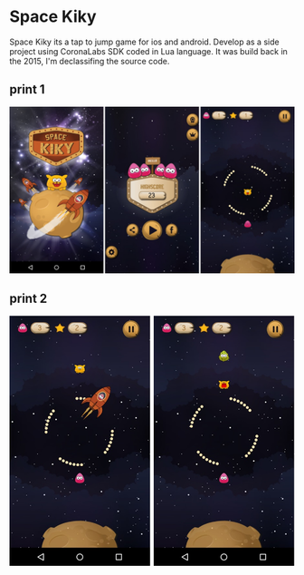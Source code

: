 # Space Kiky
Space Kiky its a tap to jump game for ios and android. Develop as a side project using CoronaLabs SDK coded in Lua language. It was build back in the 2015, I'm declassifing the source code.

## print 1
![print 1](./printscreen/img-center.jpeg)

## print 2
![print 1](./printscreen/img-center-2.jpeg)



